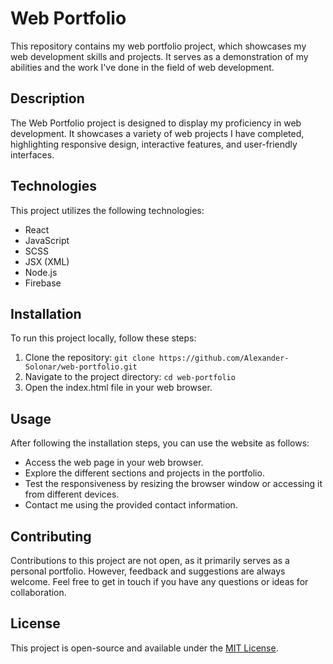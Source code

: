 # Web Portfolio

This repository contains my web portfolio project, which showcases my web development skills and projects. It serves as a demonstration of my abilities and the work I've done in the field of web development.

## Description

The Web Portfolio project is designed to display my proficiency in web development. It showcases a variety of web projects I have completed, highlighting responsive design, interactive features, and user-friendly interfaces.

## Technologies

This project utilizes the following technologies:

- React
- JavaScript
- SCSS
- JSX (XML)
- Node.js
- Firebase

## Installation

To run this project locally, follow these steps:

1. Clone the repository: `git clone https://github.com/Alexander-Solonar/web-portfolio.git`
2. Navigate to the project directory: `cd web-portfolio`
3. Open the index.html file in your web browser.

## Usage

After following the installation steps, you can use the website as follows:

- Access the web page in your web browser.
- Explore the different sections and projects in the portfolio.
- Test the responsiveness by resizing the browser window or accessing it from different devices.
- Contact me using the provided contact information.

## Contributing

Contributions to this project are not open, as it primarily serves as a personal portfolio. However, feedback and suggestions are always welcome. Feel free to get in touch if you have any questions or ideas for collaboration.

## License

This project is open-source and available under the [MIT License](LICENSE).
